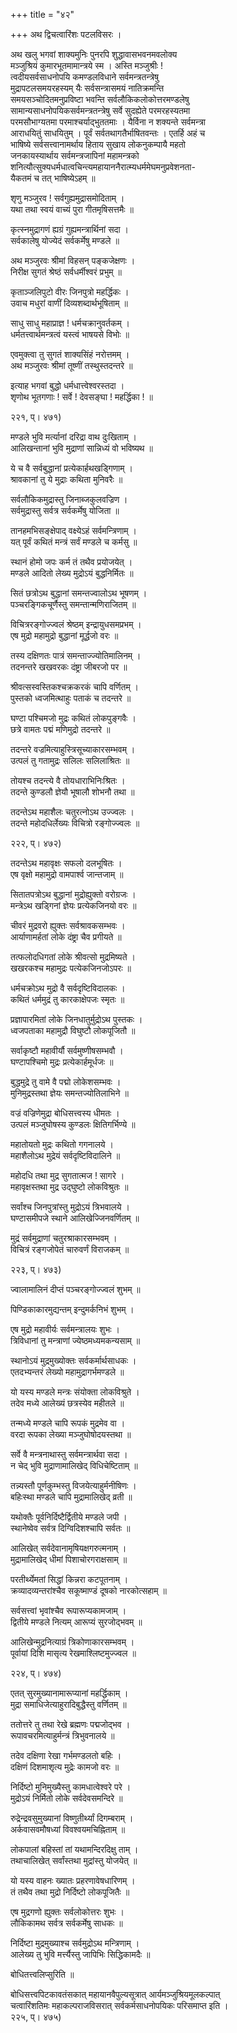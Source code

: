 +++
title = "४२"

+++
अथ द्विचत्वारिंशः पटलविसरः ।  
  
अथ खलु भगवां शाक्यमुनिः पुनरपि शुद्धावासभवनमवलोक्य   
मञ्जुश्रियं कुमारभूतमामान्त्रये स्म । अस्ति मञ्जुश्रीः !   
त्वदीयसर्वसाधनोपयि कमण्डलविधाने सर्वमन्त्रतन्त्रेषु   
मुद्रापटलसमयरहस्यम् यैः सर्वसन्त्रासमयं नातिक्रमन्ति   
समयसञ्चोदितमनुप्रविष्टा भवन्ति सर्वलौकिकलोकोत्तरमण्डलेषु   
सामान्यसाधनोपयिकसर्वमन्त्रतन्त्रेषु सर्वे सुदह्येते परमरहस्यतमा   
परमसौभाग्यतमा परमाश्चर्याद्भुततमाः । यैर्विना न शक्यन्ते सर्वमन्त्रा   
आराधयितुं साधयितुम् । पूर्वं सर्वतथागतैर्भाषितवन्तः । एतर्हि अहं च   
भाषिष्ये सर्वसत्त्वानामर्थाय हिताय सुखाय लोकनुकम्पायै महतो   
जनकायस्यार्थाय सर्वमन्त्रजापिनां महामन्त्रको   
शनित्यौत्सुक्यधर्मधात्वचिन्त्यमहायाननैरात्म्यधर्ममेघमनुप्रवेशनता-  
यैकतमं च तत् भाषिष्येऽहम् ॥  
  
शृणु मञ्जुरव ! सर्वगुह्यमुद्रासमोदिताम् ।  
यथा तथा स्वयं वाच्यं पुरा गीतमृषिसत्तमैः ॥  
  
कृत्स्नमुद्रागणं ह्यग्रं गुह्यमन्त्रार्थिनां सदा ।  
सर्वकालेषु योज्येदं सर्वकर्मेषु मण्डले ॥  
  
अथ मञ्जुरवः श्रीमां विहसन् पङ्कजेक्षणः ।  
निरीक्ष सुगतं श्रेष्ठं सर्वधर्मीश्वरं प्रभुम् ॥  
  
कृताञ्जलिपुटो वीरः जिनपुत्रो महर्द्धिकः ।  
उवाच मधुरां वाणीं दिव्यशब्दार्थभूषिताम् ॥  
  
साधु साधु महाप्राज्ञ ! धर्मचक्रानुवर्तकम् ।  
धर्मतत्त्वार्थमन्त्रत्वं यस्त्वं भाषयसे विभोः ॥  
  
एवमुक्त्वा तु सुगतं शाक्यसिंहं नरोत्तमम् ।  
अथ मञ्जुरवः श्रीमां तूष्णीं तस्थुस्तदन्तरे ॥  
  
इत्याह भगवां बुद्धो धर्मधात्त्वेश्वरस्तदा ।  
शृणोथ भूतगणाः ! सर्वे ! देवसङ्घा ! महर्द्धिका ! ॥  
  
 २२१, प्। ४७१)  
  
मण्डले भुवि मर्त्यानां दरिद्रा वाथ दुःखिताम् ।  
आलिखन्तानां भुवि मुद्राणां सान्निध्यं वो भविष्यथ ॥  
  
ये च वै सर्वबुद्धानां प्रत्येकार्हथखड्गिणाम् ।  
श्रावकानां तु ये मुद्राः कथिता मुनिवरैः ॥  
  
सर्वलौकिकमुद्रास्तु जिनाब्जकुलवज्रिण ।  
सर्वमुद्रास्तु सर्वत्र सर्वकर्मेषु योजिता ॥  
  
तानहमभिसङ्क्षेपाद् वक्ष्येऽहं सर्वमन्त्रिणाम् ।  
यत् पूर्वं कथितं मन्त्रं सर्वं मण्डले च कर्मसु ॥  
  
स्थानं होमो जपः कर्म तं तथैव प्रयोजयेत् ।  
मण्डले आदितो लेख्य मुद्रोऽयं बुद्धनिर्मितः ॥  
  
सितं छत्रोऽथ बुद्धानां समन्तज्वालोऽथ भूषणम् ।  
पञ्चरङ्गिकचूर्णैस्तु समन्तान्मणिराजितम् ॥  
  
विचित्ररङ्गोज्ज्वलं श्रेष्ठम् इन्द्रायुधसमप्रभम् ।  
एष मुद्रो महामुद्रो बुद्धानां मूर्द्धजो वरः ॥  
  
तस्य दक्षिणतः पात्रं समन्ताज्ज्योतिमालिनम् ।  
तदनन्तरे खखवरकः दंष्ट्रा जीबरजो पर ॥  
  
श्रीवत्सस्वस्तिकश्चक्रकरकं चापि वर्णितम् ।  
पुस्तको ध्वजमित्थाहुः पताकं च तदन्तरे ॥  
  
घण्टा पश्चिमजो मुद्रः कथितं लोकपुङ्गवैः ।  
छत्रे वामतः पद्मं मणिमुद्रो तदन्तरे ॥  
  
तदन्तरे वज्रमित्याहुस्त्रिसूच्याकारसम्भवम् ।  
उत्पलं तु गतामुद्रः सलिलः सलिलाश्रितः ॥  
  
तोयश्च तदन्त्ये वै तोयधाराभिनिःश्रितः ।  
तदन्ते कुण्डलौ ज्ञेयौ भूषालौ शोभनौ तथा ॥  
  
तदन्तेऽथ महाशैलः चतुरत्नोऽथ उज्ज्वलः ।  
तदन्ते महोदधिर्लेख्यः विचित्रो रङ्गोज्ज्वलः ॥  
  
 २२२, प्। ४७२)  
  
तदन्तेऽथ महावृक्षः सफलो दलभूषितः ।  
एष वृक्षो महामुद्रो वामपार्श्व जान्तजाम् ॥  
  
सितातपत्रोऽथ बुद्धानां मुद्रोह्युक्तो वरोग्रजः ।  
मन्त्रेऽथ खड्गिनां ज्ञेयः प्रत्येकजिनयो वरः ॥  
  
चीवरं मुद्रवरो ह्युक्तः सर्वश्रावकसम्भवः ।  
आर्याणामर्हतां लोके दंष्ट्रा चैव प्रगीयते ॥  
  
तत्फलोदधिगतां लोके श्रीवत्सो मुद्रमिष्यते ।  
खखरकश्च महामुद्रः पत्येकजिनजोऽपरः ॥  
  
धर्मचक्रोऽथ मुद्रो वै सर्वदृष्टिविदालकः ।  
कथितं धर्ममुद्रं तु कारकाक्षेपजः स्मृतः ॥  
  
प्रज्ञापारमितां लोके जिनधातुर्मुद्रोऽथ पुस्तकः ।  
ध्वजपताका महामुद्रौ विघुष्टौ लोकपूजितौ ॥  
  
सर्वाकृष्टौ महावीर्यौ सर्वमुष्णीषसम्भवौ ।  
घण्टापश्चिमो मुद्रः प्रत्येकार्हमूर्धजः ॥  
  
बुद्धमुद्रे तु वामे वै पद्मो लोकेशसम्भवः ।  
मुनिमुद्रस्तथा ज्ञेयः समन्तज्योतिलाभिने ॥  
  
वज्रं वज्रिणेमुद्रा बोधिसत्त्वस्य धीमतः ।  
उत्पलं मञ्जुघोषस्य कुण्डलः क्षितिगर्भिण्ये ॥  
  
महातोयतो मुद्रः कथितो गगनालये ।  
महाशैलोऽथ मुद्रेयं सर्वदृष्टिविदालिने ॥  
  
महोदधि तथा मुद्र सुगतात्मज ! सागरे ।  
महावृक्षस्तथा मुद्र उद्घुष्टो लोकविश्रुतः ॥  
  
सर्वांश्च जिनपुत्रांस्तु मुद्रोऽयं त्रिभवालये ।  
घण्टासमीपजे स्थाने आलिखेज्जिनवर्णितम् ॥  
  
मुद्रं सर्वमुद्राणां चतुरश्राकारसम्भवम् ।  
विचित्रं रङ्गजोपेतं चारुवर्णं विराजकम् ॥  
  
 २२३, प्। ४७३)  
  
ज्वालामालिनं दीप्तं पञ्चरङ्गोज्ज्वलं शुभम् ॥  
  
पिण्डिकाकारमुद्यन्तम् इन्दुमर्कनिभं शुभम् ।  
  
एष मुद्रो महावीर्यः सर्वमन्त्रालयः शुभः ।  
त्रिविधानां तु मन्त्राणां ज्येष्ठमध्यमकन्यसाम् ॥  
  
स्थानोऽयं मुद्रमुख्योक्तः सर्वकर्मार्थसाधकः ।  
एतदभ्यन्तरं लेख्यो महामुद्रागर्भमण्डले ॥  
  
यो यस्य मण्डले मन्त्रः संयोक्ता लोकविश्रुते ।  
तदेव मध्ये आलेख्यं छत्रस्येव महीतले ॥  
  
तन्मध्ये मण्डले चापि रूपकं मुद्रमेव वा ।  
वरदा रूपका लेख्या मञ्जुघोषोदयस्तथा ॥  
  
सर्वे वै मन्त्रनाथास्तु सर्वमन्त्रार्थवा सदा ।  
न चेद् भुवि मुद्राणामालिखेद् विधिचेष्टिताम् ॥  
  
तन्न्यस्तौ पूर्णकुम्भस्तु विजयेत्याहुर्मनीषिणः ।  
बहिःस्था मण्डले चापि मुद्रामालिखेद् व्रती ॥  
  
यथोक्तैः पूर्वनिर्दिष्टैर्द्वितीये मण्डले जपी ।  
स्थानेष्वेव सर्वत्र दिग्विदिशश्चापि सर्वतः ॥  
  
आलिखेत् सर्वदेवानामृषियक्षगरुत्मनाम् ।  
मुद्रामालिखेद् धीमां पिशाचोरगराक्षसाम् ॥  
  
परतीर्थ्येमतां सिद्धां किन्नरा कटपूतनाम् ।  
क्रव्यादव्यन्तरांश्चैव सकूष्माण्डं दूषको नारकोत्सहाम् ॥  
  
सर्वसत्त्वां भृवांश्चैव रूपारूप्यकामजाम् ।  
द्वितीये मण्डले नित्यम् आरूप्यं सुरजोद्भवम् ॥  
  
आलिखेन्मुद्रनित्याग्रं त्रिकोणाकारसम्भवम् ।  
पूर्वायां दिशि मासृत्य रेखमाश्लिष्टमुज्ज्वल ॥  
  
 २२४, प्। ४७४)  
  
एतत् सुरमुख्यानामारूप्यानां महर्द्धिकाम् ।  
मुद्रा समाधिजेत्याहुरादिबुद्धैस्तु वर्णितम् ॥  
  
ततोत्तरे तु तथा रेखे ब्रह्मणः पद्मजोद्भव ।  
रूपावचरमित्याहुर्मन्त्रं त्रिभुवनालये ॥  
  
तदेव दक्षिणा रेखा गर्भमण्डलतो बहिः ।  
दक्षिणं दिशमाशृत्य मुद्रेः कामजो वरः ॥  
  
निर्दिष्टो मुनिमुख्यैस्तु कामधात्वेश्वरे परे ।  
मुद्रोऽयं निर्मितो लोके सर्वदेवसमन्दिरे ॥  
  
रुद्रेन्द्रवसुमुख्यानां विष्णुतीर्थ्यां दिगम्बराम् ।  
अर्कवासवमौषध्यां विवश्वयमचिह्निताम् ॥  
  
लोकपालां बहिस्तां तां यथामन्दिरदिक्षु ताम् ।  
तथाचालिखेत् सर्वांस्तथा मुद्रांस्तु योजयेत् ॥  
  
यो यस्य वाहनः ख्यातः प्रहरणावेषधारिणम् ।  
तं तथैव तथा मुद्रो निर्दिष्टो लोकपूजितैः ॥  
  
एष मुद्रगणो ह्युक्तः सर्वलोकोत्तरः शुभः ।  
लौकिकामथ सर्वत्र सर्वकर्मेषु साधकः ॥  
  
निर्दिष्टा मुद्रमुख्याश्च सर्वमुद्रोऽथ मन्त्रिणाम् ।  
आलेख्य तु भुवि मर्त्त्यैस्तु जापिभिः सिद्धिकामदैः ॥  
  
बोधितत्त्वलिप्सुरिति ॥   
  
बोधिसत्त्वपिटकावतंसकात् महायानवैपुल्यसूत्रात् आर्यमञ्जुश्रियमूलकल्पात्   
चत्वारिंशतिमः महाकल्पराजविसरात् सर्वकर्मसाधनोपयिकः परिसमाप्त इति ।  
 २२५, प्। ४७५)  
  
